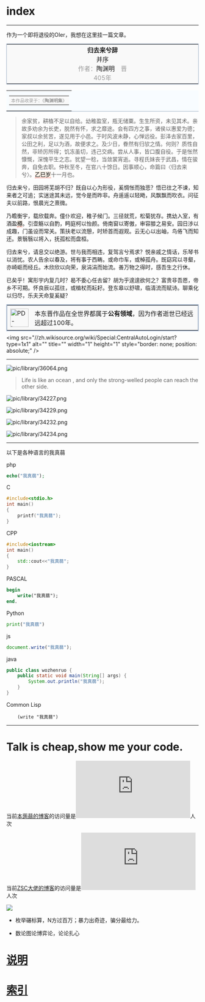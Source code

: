 ﻿# index


---

作为一个即将退役的OIer，我想在这里挂一篇文章。

<div id="mw-content-text" lang="zh-Hans" dir="ltr" class="mw-content-ltr"><div class="mw-parser-output"><table style="width:100%; margin-top:0px;border:1px solid #93A6C0; background-color: #F9F9F9; text-align:center;">

<tbody><tr>
<td class="noprint" style="width:0; text-align:left; font-size:small;">
</td>
<td class="noprint" style="width:25%; text-align:left; font-size:small;">
</td>
<td style="width:50%;"><b>归去来兮辞</b><br>并序<br><span style="color:#999999">作者：</span>陶渊明<span style="color:#999999">　晋</span><br><span style="color:#999999">405年</span>
</td>
<td class="noprint" style="width:25%; text-align:right; font-size:small;">
</td>
<td class="noprint" style="width:0; text-align:left; font-size:small;">
</td></tr></tbody></table>
<table style="width:100%; background:#F8FCFF; font-size:small; border-bottom:1px solid #93A6C0">
<tbody><tr>
<td><span style="color: #464646;"> </span>
<table style="font-size:0.9em; text-align:left; background:#F9F9F9; float:right;">
<tbody><tr>
<td style="color: #999999;">本作品收录于：《<b>陶渊明集</b>》
</td></tr></tbody></table>
</td></tr></tbody></table>

>  余家贫，耕植不足以自给。幼稚盈室，瓶无储粟。生生所资，未见其术。亲故多劝余为长吏，脱然有怀，求之靡途。会有四方之事，诸侯以惠爱为德；家叔以余贫苦，遂见用于小邑。于时风波未静，心惮远役。彭泽去家百里，公田之利，足以为酒，故便求之。及少日，眷然有归欤之情。何则？质性自然，非矫厉所得；饥冻虽切，违己交病。尝从人事，皆口腹自役。于是怅然慷慨，深愧平生之志。犹望一稔，当敛裳宵逝。寻程氏妹丧于武昌，情在骏奔，自免去职。仲秋至冬，在官八十馀日。因事顺心，命篇曰〈归去来兮〉。<span style="color: black; border-bottom:1px dotted red; BACKGROUND: linen; cursor: help" title="405年">乙巳岁</span>十一月也。

<p>归去来兮，田园将芜胡不归？既自以心为形役，奚惆怅而独悲？悟已往之不谏，知来者之可追；实迷途其未远，觉今是而昨非。舟遥遥以轻飏，风飘飘而吹衣。问征夫以前路，恨晨光之熹微。
</p><p>乃瞻衡宇，载欣载奔。僮仆欢迎，稚子候门。三径就荒，松菊犹存。携幼入室，有酒盈<span style="color: black; border-bottom:1px dotted red; BACKGROUND: linen; cursor: help" title="一作“樽”">樽</span>。引壶觞以自酌，眄庭柯以怡颜。倚南窗以寄傲，审容膝之易安。园日涉以成趣，门虽设而常关。策扶老以流憩，时矫首而遐观。云无心以出岫，鸟倦飞而知还。景翳翳以将入，抚孤松而盘桓。
</p><p>归去来兮，请息交以绝游。世与我而相违，复驾言兮焉求？悦亲戚之情话，乐琴书以消忧。农人告余以春及，将有事于西畴。或命巾车，或棹孤舟。既窈窕以寻壑，亦崎岖而经丘。木欣欣以向荣，泉涓涓而始流。善万物之得时，感吾生之行休。
</p><p>已矣乎！寓形宇内复几时？曷不委心任去留？胡为乎遑遑欲何之？富贵非吾愿，帝乡不可期。怀良辰以孤往，或植杖而耘耔。登东皋以舒啸，临清流而赋诗。聊乘化以归尽，乐夫天命复奚疑？
</p>
<table class="licenseFrame" style="border-collapse:collapse; empty-cells:hide; width:100%; margin:0.50em auto; background-color:#F9F9F9; border:2px solid #93A6C0; clear:both;">

<tbody><tr>
<td style="width:48px; padding:0.5em;"><img alt="PD-icon.svg" src="pic/48px-PD-icon.svg.png" width="48" height="48" srcset="pic/48px-PD-icon.svg.png 1.5x, pic/96px-PD-icon.svg.png 2x" data-file-width="196" data-file-height="196">
</td>
<td style="width:100%; padding:0.5em;">本东晋作品在全世界都属于<b>公有领域</b>，因为作者逝世已经远远超过100年。
</td></tr></tbody></table>

</div><noscript>&lt;img src="//zh.wikisource.org/wiki/Special:CentralAutoLogin/start?type=1x1" alt="" title="" width="1" height="1" style="border: none; position: absolute;" /&gt;</noscript></div>


---

![pic/library/36064.png](pic/library/36064.png)

> Life is like an ocean , and only the strong-welled people can reach the other side.

![pic/library/34227.png](pic/library/34227.png)

![pic/library/34229.png](pic/library/34229.png)

![pic/library/34232.png](pic/library/34232.png)

![pic/library/34234.png](pic/library/34234.png)

---

以下是各种语言的我真蒻

php
```php
echo("我真蒻");
```
C
```c
#include<stdio.h>
int main()
{
	printf("我真蒻");
}
```
CPP
```cpp
#include<iostream>
int main()
{
	std::cout<<"我真蒻";
}
```
PASCAL
```pascal
begin
	write("我真蒻");
end.
```
Python
```python
print("我真蒻")
```

js

```javascript
document.write("我真蒻");
```
java
```java
public class wozhenruo {
    public static void main(String[] args) {
        System.out.println("我真蒻");
    }
}
```

Common Lisp
```Lisp
	(write "我真蒻")
```
---

# Talk is cheap,show me your code.

当前[本蒟蒻的博客](imikeliu.github.io)的访问量是![](http://cc.amazingcounters.com/counter.php?i=3227244&c=9682045)人次

当前[ZSC大佬的博客](https://www.luogu.org/space/show?uid=25030)的访问量是![](http://cc.amazingcounters.com/counter.php?i=3225719&c=9677470)人次

![](https://s1.ax1x.com/2018/08/24/PHKSu8.jpg)

- 枚举碾标算，N方过百万；暴力出奇迹，骗分最给力。

- 数论图论博弈论，论论扎心


# [说明](index.html?page=说明.md)

# [索引](index.html?page=索引.md)
